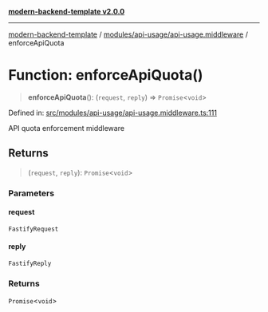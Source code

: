 [**modern-backend-template v2.0.0**](../../../../README.md)

***

[modern-backend-template](../../../../modules.md) / [modules/api-usage/api-usage.middleware](../README.md) / enforceApiQuota

# Function: enforceApiQuota()

> **enforceApiQuota**(): (`request`, `reply`) => `Promise`\<`void`\>

Defined in: [src/modules/api-usage/api-usage.middleware.ts:111](https://github.com/maemreyo/saas-4cus-nodejs/blob/1a77de11cd6eaefe66c31c7f5de281673fc25ce5/src/modules/api-usage/api-usage.middleware.ts#L111)

API quota enforcement middleware

## Returns

> (`request`, `reply`): `Promise`\<`void`\>

### Parameters

#### request

`FastifyRequest`

#### reply

`FastifyReply`

### Returns

`Promise`\<`void`\>
